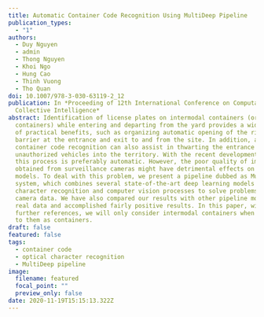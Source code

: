 ```yaml
---
title: Automatic Container Code Recognition Using MultiDeep Pipeline
publication_types:
  - "1"
authors:
  - Duy Nguyen
  - admin
  - Thong Nguyen
  - Khoi Ngo
  - Hung Cao
  - Thinh Vuong
  - Tho Quan
doi: 10.1007/978-3-030-63119-2_12
publication: In *Proceeding of 12th International Conference on Computational
  Collective Intelligence*
abstract: Identification of license plates on intermodal containers (or
  containers) while entering and departing from the yard provides a wide range
  of practical benefits, such as organizing automatic opening of the rising arm
  barrier at the entrance and exit to and from the site. In addition, automatic
  container code recognition can also assist in thwarting the entrance of
  unauthorized vehicles into the territory. With the recent development of AI,
  this process is preferably automatic. However, the poor quality of images
  obtained from surveillance cameras might have detrimental effects on AI
  models. To deal with this problem, we present a pipeline dubbed as MultiDeep
  system, which combines several state-of-the-art deep learning models for
  character recognition and computer vision processes to solve problems of real
  camera data. We have also compared our results with other pipeline models on
  real data and accomplished fairly positive results. In this paper, without
  further references, we will only consider intermodal containers when referring
  to them as containers.
draft: false
featured: false
tags:
  - container code
  - optical character recognition
  - MultiDeep pipeline
image:
  filename: featured
  focal_point: ""
  preview_only: false
date: 2020-11-19T15:15:13.322Z
---
```

